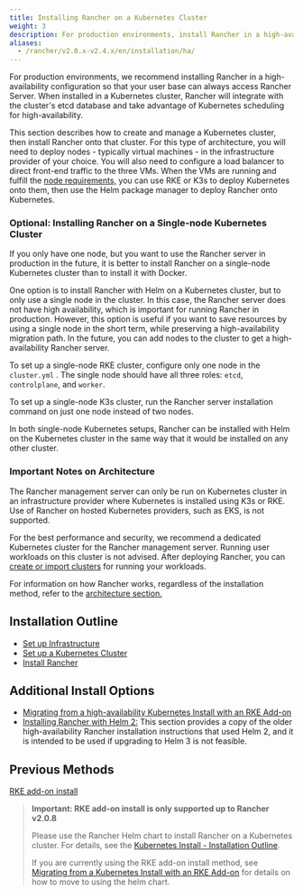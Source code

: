 ```yaml
---
title: Installing Rancher on a Kubernetes Cluster
weight: 3
description: For production environments, install Rancher in a high-availability configuration. Read the guide for setting up a 3-node cluster and still install Rancher using a Helm chart.
aliases:
  - /rancher/v2.0.x-v2.4.x/en/installation/ha/
---
```


For production environments, we recommend installing Rancher in a high-availability configuration so that your user base can always access Rancher Server. When installed in a Kubernetes cluster, Rancher will integrate with the cluster's etcd database and take advantage of Kubernetes scheduling for high-availability.

This section describes how to create and manage a Kubernetes cluster, then install Rancher onto that cluster. For this type of architecture, you will need to deploy nodes - typically virtual machines - in the infrastructure provider of your choice. You will also need to configure a load balancer to direct front-end traffic to the three VMs. When the VMs are running and fulfill the [node requirements,]({{<baseurl>}}/rancher/v2.0.x-v2.4.x/en/installation/requirements) you can use RKE or K3s to deploy Kubernetes onto them, then use the Helm package manager to deploy Rancher onto Kubernetes.

### Optional: Installing Rancher on a Single-node Kubernetes Cluster

If you only have one node, but you want to use the Rancher server in production in the future, it is better to install Rancher on a single-node Kubernetes cluster than to install it with Docker.

One option is to install Rancher with Helm on a Kubernetes cluster, but to only use a single node in the cluster. In this case, the Rancher server does not have high availability, which is important for running Rancher in production. However, this option is useful if you want to save resources by using a single node in the short term, while preserving a high-availability migration path. In the future, you can add nodes to the cluster to get a high-availability Rancher server.

To set up a single-node RKE cluster, configure only one node in the `cluster.yml` . The single node should have all three roles: `etcd`, `controlplane`, and `worker`.

To set up a single-node K3s cluster, run the Rancher server installation command on just one node instead of two nodes.

In both single-node Kubernetes setups, Rancher can be installed with Helm on the Kubernetes cluster in the same way that it would be installed on any other cluster.

### Important Notes on Architecture

The Rancher management server can only be run on Kubernetes cluster in an infrastructure provider where Kubernetes is installed using K3s or RKE. Use of Rancher on hosted Kubernetes providers, such as EKS, is not supported.

For the best performance and security, we recommend a dedicated Kubernetes cluster for the Rancher management server. Running user workloads on this cluster is not advised. After deploying Rancher, you can [create or import clusters]({{<baseurl>}}/rancher/v2.0.x-v2.4.x/en/cluster-provisioning/#cluster-creation-in-rancher) for running your workloads.

For information on how Rancher works, regardless of the installation method, refer to the [architecture section.]({{<baseurl>}}/rancher/v2.0.x-v2.4.x/en/overview/architecture)

## Installation Outline

- [Set up Infrastructure]({{<baseurl>}}/rancher/v2.0.x-v2.4.x/en/installation/k8s-install/create-nodes-lb/)
- [Set up a Kubernetes Cluster]({{<baseurl>}}/rancher/v2.0.x-v2.4.x/en/installation/k8s-install/kubernetes-rke/)
- [Install Rancher]({{<baseurl>}}/rancher/v2.0.x-v2.4.x/en/installation/k8s-install/helm-rancher/)

## Additional Install Options

- [Migrating from a high-availability Kubernetes Install with an RKE Add-on]({{<baseurl>}}/rancher/v2.0.x-v2.4.x/en/upgrades/upgrades/migrating-from-rke-add-on/)
- [Installing Rancher with Helm 2:]({{<baseurl>}}/rancher/v2.0.x-v2.4.x/en/installation/options/helm2) This section provides a copy of the older high-availability Rancher installation instructions that used Helm 2, and it is intended to be used if upgrading to Helm 3 is not feasible.

## Previous Methods

[RKE add-on install]({{<baseurl>}}/rancher/v2.0.x-v2.4.x/en/installation/options/rke-add-on/)

> **Important: RKE add-on install is only supported up to Rancher v2.0.8**
>
> Please use the Rancher Helm chart to install Rancher on a Kubernetes cluster. For details, see the [Kubernetes Install - Installation Outline]({{<baseurl>}}/rancher/v2.0.x-v2.4.x/en/installation/k8s-install/#installation-outline).
>
> If you are currently using the RKE add-on install method, see [Migrating from a Kubernetes Install with an RKE Add-on]({{<baseurl>}}/rancher/v2.0.x-v2.4.x/en/upgrades/upgrades/migrating-from-rke-add-on/) for details on how to move to using the helm chart.
